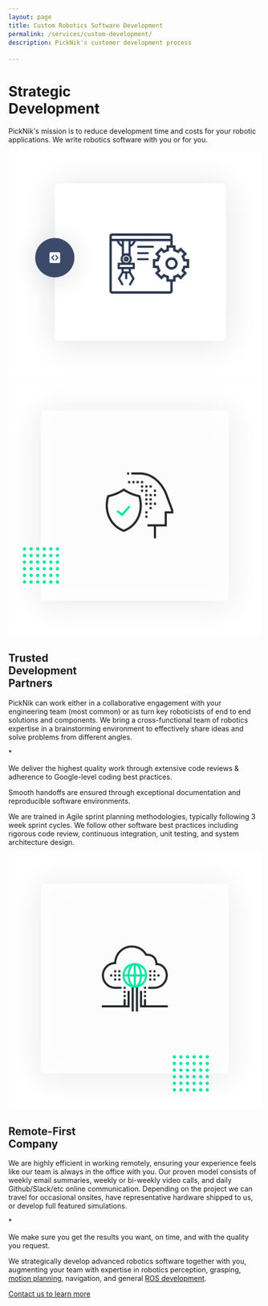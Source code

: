 ```yaml
---
layout: page
title: Custom Robotics Software Development
permalink: /services/custom-development/
description: PickNik's customer development process

---
```

<div class="container">
    <div class="services-robotic-section-main">
        <div class="row align-items-center">
            <div class="col-12 col-lg-6">
                <h1>Strategic<br/> Development</h1>
                <p>
                    PickNik's mission is to reduce development time and costs for your robotic applications. We write robotics software with you or for you.
                </p>
            </div>
            <div class="col-12 col-lg-6">
                <img src="/assets/images/redesign/custom-development-main.png" alt="Custom development image" />
            </div>
        </div>
    </div>
</div>
<div class="container-fluid bg-grey">
    <div class="container">
        <div class="services-robotic-card-wrapper">
           <div class="row align-items-center">
                <div class="col-12 col-lg-6">
                    <img src="/assets/images/redesign/trusted.png" alt="Trusted Development Partners" />
                </div>
                <div class="col-12 col-lg-6">
                    <h2>Trusted<br/> Development<br/> Partners</h2>
                    <p>
                        PickNik can work either in a collaborative engagement with your engineering team (most common) or as turn key roboticists of end to end solutions and components. We bring a cross-functional team of robotics expertise in a brainstorming environment to effectively share ideas and solve problems from different angles.
                    </p>
                </div>
            </div>
        </div>
        <div class="services-robotic-card-wrapper">
           <div class="row align-items-center">
                <div class="col-12 col-lg-6">
                    <div class="services-brand-content">
                        <span>*</span>
                        <p>
                            We deliver the highest quality work through extensive code reviews & adherence to Google-level coding best practices.
                        </p>
                    </div>
                </div>
                <div class="col-12 col-lg-6">
                    <p>
                        Smooth handoffs are ensured through exceptional documentation and reproducible software environments.
                    </p>
                    <p>
                        We are trained in Agile sprint planning methodologies, typically following 3 week sprint cycles. We follow other software best practices including rigorous code review, continuous integration, unit testing, and system architecture design.
                    </p>
                </div>
            </div>
        </div>
        <div class="services-robotic-card-wrapper">
           <div class="row align-items-center">
                <div class="col-12 col-lg-6">
                    <img src="/assets/images/redesign/remote-first.png" alt="Remote-First Company" />
                </div>
                <div class="col-12 col-lg-6">
                    <h2>Remote-First<br/>Company</h2>
                    <p>
                        We are highly efficient in working remotely, ensuring your experience feels like our team is always in the office with you. Our proven model consists of weekly email summaries, weekly or bi-weekly video calls, and daily Github/Slack/etc online communication. Depending on the project we can travel for occasional onsites, have representative hardware shipped to us, or develop full featured simulations.
                    </p>
                </div>
            </div>
        </div>
        <div class="services-robotic-card-wrapper">
           <div class="row align-items-center">
                <div class="col-12 col-lg-6">
                    <div class="services-brand-content">
                        <span>*</span>
                        <p>
                            We make sure you get the results
                            you want, on time, and with the quality you request.
                        </p>
                    </div>
                </div>
                <div class="col-12 col-lg-6">
                    <p>
                        We strategically develop advanced robotics software together with you, augmenting your team with expertise in robotics perception, grasping, <a href="/moveit/">motion planning</a>, navigation, and general <a href="/ros/">ROS development</a>.
                    </p>
                </div>
                <a class="btn my-5 text-uppercase text-center" href="/connect">Contact us to learn more</a>
            </div>
        </div>
    </div>
</div>
